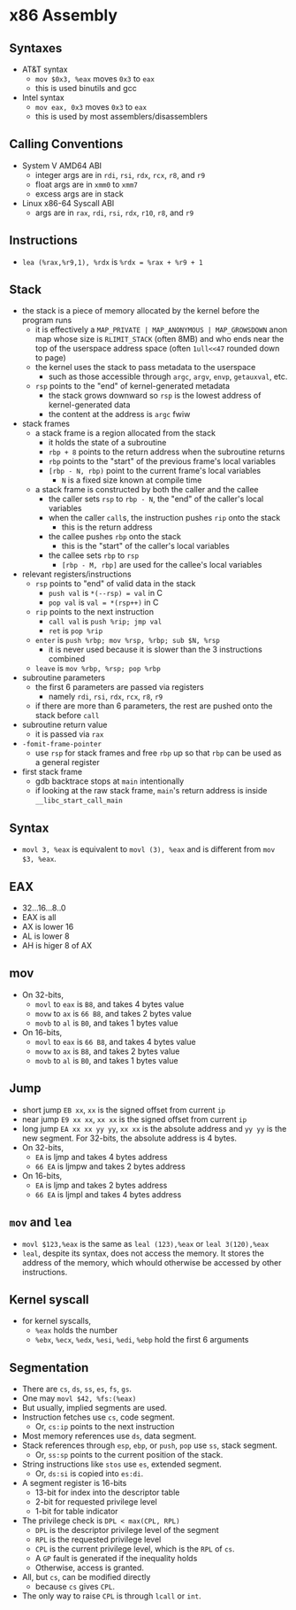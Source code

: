 x86 Assembly
============

## Syntaxes

- AT&T syntax
  - `mov $0x3, %eax` moves `0x3` to `eax`
  - this is used binutils and gcc
- Intel syntax
  - `mov eax, 0x3` moves `0x3` to `eax`
  - this is used by most assemblers/disassemblers

## Calling Conventions

- System V AMD64 ABI
  - integer args are in `rdi`, `rsi`, `rdx`, `rcx`, `r8`, and `r9`
  - float args are in `xmm0` to `xmm7`
  - excess args are in stack
- Linux x86-64 Syscall ABI
  - args are in `rax`, `rdi`, `rsi`, `rdx`, `r10`, `r8`, and `r9`

## Instructions

- `lea (%rax,%r9,1), %rdx` is `%rdx = %rax + %r9 + 1`

## Stack

- the stack is a piece of memory allocated by the kernel before the program
  runs
  - it is effectively a `MAP_PRIVATE | MAP_ANONYMOUS | MAP_GROWSDOWN` anon map
    whose size is `RLIMIT_STACK` (often 8MB) and who ends near the top of the
    userspace address space (often `1ull<<47` rounded down to page)
  - the kernel uses the stack to pass metadata to the userspace
    - such as those accessible through `argc`, `argv`, `envp`, `getauxval`,
      etc.
  - `rsp` points to the "end" of kernel-generated metadata
    - the stack grows downward so `rsp` is the lowest address of
      kernel-generated data
    - the content at the address is `argc` fwiw
- stack frames
  - a stack frame is a region allocated from the stack
    - it holds the state of a subroutine
    - `rbp + 8` points to the return address when the subroutine returns
    - `rbp` points to the "start" of the previous frame's local variables
    - `[rbp - N, rbp)` point to the current frame's local variables
      - `N` is a fixed size known at compile time
  - a stack frame is constructed by both the caller and the callee
    - the caller sets `rsp` to `rbp - N`, the "end" of the caller's local
      variables
    - when the caller `call`s, the instruction pushes `rip` onto the stack
      - this is the return address
    - the callee pushes `rbp` onto the stack
      - this is the "start" of the caller's local variables
    - the callee sets `rbp` to `rsp`
      - `[rbp - M, rbp]` are used for the callee's local variables
- relevant registers/instructions
  - `rsp` points to "end" of valid data in the stack
    - `push val` is `*(--rsp) = val` in C
    - `pop val` is `val = *(rsp++)` in C
  - `rip` points to the next instruction
    - `call val` is `push %rip; jmp val`
    - `ret` is `pop %rip`
  - `enter` is `push %rbp; mov %rsp, %rbp; sub $N, %rsp`
    - it is never used because it is slower than the 3 instructions combined
  - `leave` is `mov %rbp, %rsp; pop %rbp`
- subroutine parameters
  - the first 6 parameters are passed via registers
    - namely `rdi`, `rsi`, `rdx`, `rcx`, `r8`, `r9`
  - if there are more than 6 parameters, the rest are pushed onto the stack
    before `call`
- subroutine return value
  - it is passed via `rax`
- `-fomit-frame-pointer`
  - use `rsp` for stack frames and free `rbp` up so that `rbp` can be used as
    a general register
- first stack frame
  - gdb backtrace stops at `main` intentionally
  - if looking at the raw stack frame, `main`'s return address is inside
    `__libc_start_call_main`

## Syntax

- `movl 3, %eax` is equivalent to `movl (3), %eax` and is different from
  `mov $3, %eax`.

## EAX

- 32...16...8..0
- EAX is all
- AX is lower 16
- AL is lower 8
- AH is higer 8 of AX

## mov

- On 32-bits,
  - `movl` to `eax` is `B8`, and takes 4 bytes value
  - `movw` to `ax` is `66 B8`, and takes 2 bytes value
  - `movb` to `al` is `B0`, and takes 1 bytes value
- On 16-bits,
  - `movl` to `eax` is `66 B8`, and takes 4 bytes value
  - `movw` to `ax` is `B8`, and takes 2 bytes value
  - `movb` to `al` is `B0`, and takes 1 bytes value

## Jump

- short jump `EB xx`, `xx` is the signed offset from current `ip`
- near jump `E9 xx xx`, `xx xx` is the signed offset from current `ip`
- long jump `EA xx xx yy yy`, `xx xx` is the absolute address and `yy yy` is
  the new segment.  For 32-bits, the absolute address is 4 bytes.
- On 32-bits,
  - `EA` is ljmp and takes 4 bytes address
  - `66 EA` is ljmpw and takes 2 bytes address
- On 16-bits,
  - `EA` is ljmp and takes 2 bytes address
  - `66 EA` is ljmpl and takes 4 bytes address

## `mov` and `lea`

- `movl $123,%eax` is the same as `leal (123),%eax` or `leal 3(120),%eax`
- `leal`, despite its syntax, does not access the memory.  It stores the address
  of the memory, which whould otherwise be accessed by other instructions.

## Kernel syscall

- for kernel syscalls,
  - `%eax` holds the number
  - `%ebx`, `%ecx`, `%edx`, `%esi`, `%edi`, `%ebp` hold the first 6 arguments

## Segmentation

- There are `cs`, `ds`, `ss`, `es`, `fs`, `gs`.
- One may `movl $42, %fs:(%eax)`
- But usually, implied segments are used.
- Instruction fetches use `cs`, code segment.
  - Or, `cs:ip` points to the next instruction
- Most memory references use `ds`, data segment.
- Stack references through `esp`, `ebp`, or `push`, `pop` use `ss`, stack
  segment.
  - Or, `ss:sp` points to the current position of the stack.
- String instructions like `stos` use `es`, extended segment.
  - Or, `ds:si` is copied into `es:di`.
- A segment register is 16-bits
  - 13-bit for index into the descriptor table
  - 2-bit for requested privilege level
  - 1-bit for table indicator
- The privilege check is `DPL < max(CPL, RPL)`
  - `DPL` is the descriptor privilege level of the segment
  - `RPL` is the requested privilege level
  - `CPL` is the current privilege level, which is the `RPL` of `cs`.
  - A `GP` fault is generated if the inequality holds
  - Otherwise, access is granted.
- All, but `cs`, can be modified directly
  - because `cs` gives `CPL`.
- The only way to raise `CPL` is through `lcall` or `int`.
